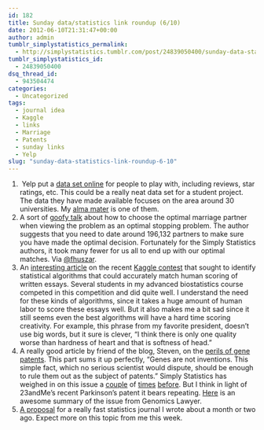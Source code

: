 ```yaml
---
id: 182
title: Sunday data/statistics link roundup (6/10)
date: 2012-06-10T21:31:47+00:00
author: admin
tumblr_simplystatistics_permalink:
  - http://simplystatistics.tumblr.com/post/24839050400/sunday-data-statistics-link-roundup-6-10
tumblr_simplystatistics_id:
  - 24839050400
dsq_thread_id:
  - 943504474
categories:
  - Uncategorized
tags:
  - journal idea
  - Kaggle
  - links
  - Marriage
  - Patents
  - sunday links
  - Yelp
slug: "sunday-data-statistics-link-roundup-6-10"
---
```

  1.  Yelp put a <a href="http://www.yelp.com/academic_dataset" target="_blank">data set online</a> for people to play with, including reviews, star ratings, etc. This could be a really neat data set for a student project. The data they have made available focuses on the area around 30 universities. My <a href="http://www.washington.edu/" target="_blank">alma mater</a> is one of them. 
  2. A sort of <a href="http://fhuszar.blogspot.co.uk/2012/06/how-data-scientist-decides-when-to-get.html" target="_blank">goofy talk</a> about how to choose the optimal marriage partner when viewing the problem as an optimal stopping problem. The author suggests that you need to date around <span>196,132 partners to make sure you have made the optimal decision. Fortunately for the Simply Statistics authors, it took many fewer for us all to end up with our optimal matches. Via <a href="https://twitter.com/#!/fhuszar" target="_blank">@fhuszar</a>.</span>
  3. An <a href="http://www.nytimes.com/2012/06/10/business/essay-grading-software-as-teachers-aide-digital-domain.html?_r=1&emc=eta1" target="_blank">interesting article</a> on the recent <a href="http://www.kaggle.com/c/asap-aes" target="_blank">Kaggle contest</a> that sought to identify statistical algorithms that could accurately match human scoring of written essays. Several students in my advanced biostatistics course competed in this competition and did quite well. I understand the need for these kinds of algorithms, since it takes a huge amount of human labor to score these essays well. But it also makes me a bit sad since it still seems even the best algorithms will have a hard time scoring creativity. For example, this phrase from my favorite president, doesn&#8217;t use big words, but it sure is clever, &#8220;<span class="huge">I think there is only one quality worse than hardness of heart and that is softness of head.&#8221;</span><span><br /></span>
  4. <span class="huge">A really good article by friend of the blog, Steven, on the <a href="http://www.nature.com/clpt/journal/v91/n6/abs/clpt20126a.html" target="_blank">perils of gene patents</a>. This part sums it up perfectly, &#8220;</span><span>Genes are not inventions. This simple </span><span>fact, which no serious scientist would </span><span>dispute, should be enough to rule them </span><span>out as the subject of patents.&#8221; Simply Statistics has weighed in on this issue a <a href="http://www.nature.com/nature/journal/v484/n7394/full/484318a.html" target="_blank">couple</a> of <a href="http://simplystatistics.tumblr.com/post/14135999782/the-supreme-courts-interpretation-of-statistical" target="_blank">times</a> <a href="http://simplystatistics.tumblr.com/post/19646774024/laws-of-nature-and-the-law-of-patents-supreme-court" target="_blank">before</a>. But I think in light of 23andMe&#8217;s recent Parkinson&#8217;s patent it bears repeating. <a href="http://www.genomicslawreport.com/index.php/2012/06/01/patenting-and-personal-genomics-23andme-receives-its-first-patent-and-plenty-of-questions/" target="_blank">Here</a> is an awesome summary of the issue from Genomics Lawyer.</span>
  5. <span><a href="http://simplystatistics.tumblr.com/post/19289280474/a-proposal-for-a-really-fast-statistics-journal" target="_blank">A proposal</a> for a really fast statistics journal I wrote about a month or two ago. Expect more on this topic from me this week. </span>
